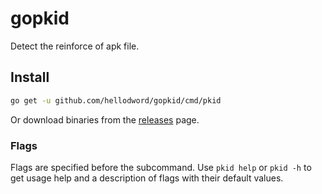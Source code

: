 # gopkid 

Detect the reinforce of apk file.  

## Install

```bash
go get -u github.com/hellodword/gopkid/cmd/pkid
```

Or download binaries from the [releases](https://github.com/hellodword/gopkid/releases) page.

### Flags

Flags are specified before the subcommand. Use `pkid help` or `pkid -h` to get usage help and a description of flags with their default values.  


